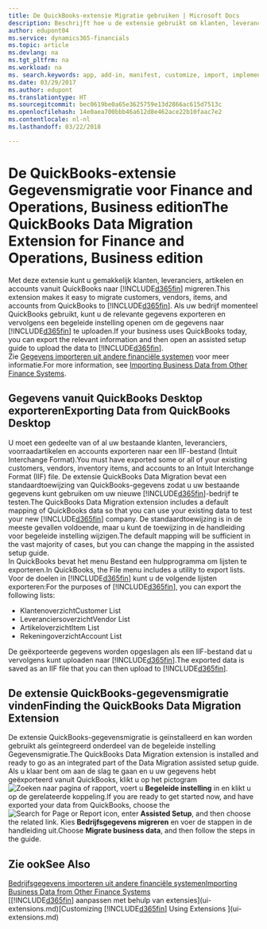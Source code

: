 ```yaml
---
title: De QuickBooks-extensie Migratie gebruiken | Microsoft Docs
description: Beschrijft hoe u de extensie gebruikt om klanten, leveranciers, artikelen en rekeningen van QuickBooks Desktop naar Finance and Operations, Business edition te importeren.
author: edupont04
ms.service: dynamics365-financials
ms.topic: article
ms.devlang: na
ms.tgt_pltfrm: na
ms.workload: na
ms. search.keywords: app, add-in, manifest, customize, import, implement
ms.date: 03/29/2017
ms.author: edupont
ms.translationtype: HT
ms.sourcegitcommit: bec0619be0a65e3625759e13d2866ac615d7513c
ms.openlocfilehash: 14e0aea700bbb46a612d8e462ace22b10faac7e2
ms.contentlocale: nl-nl
ms.lasthandoff: 03/22/2018

---
```

# <a name="the-quickbooks-data-migration-extension-for-finance-and-operations-business-edition"></a><span data-ttu-id="fa3ff-103">De QuickBooks-extensie Gegevensmigratie voor Finance and Operations, Business edition</span><span class="sxs-lookup"><span data-stu-id="fa3ff-103">The QuickBooks Data Migration Extension for Finance and Operations, Business edition</span></span>
<span data-ttu-id="fa3ff-104">Met deze extensie kunt u gemakkelijk klanten, leveranciers, artikelen en accounts vanuit QuickBooks naar [!INCLUDE[d365fin](includes/d365fin_md.md)] migreren.</span><span class="sxs-lookup"><span data-stu-id="fa3ff-104">This extension makes it easy to migrate customers, vendors, items, and accounts from QuickBooks to [!INCLUDE[d365fin](includes/d365fin_md.md)].</span></span> <span data-ttu-id="fa3ff-105">Als uw bedrijf momenteel QuickBooks gebruikt, kunt u de relevante gegevens exporteren en vervolgens een begeleide instelling openen om de gegevens naar [!INCLUDE[d365fin](includes/d365fin_md.md)] te uploaden.</span><span class="sxs-lookup"><span data-stu-id="fa3ff-105">If your business uses QuickBooks today, you can export the relevant information and then open an assisted setup guide to upload the data to [!INCLUDE[d365fin](includes/d365fin_md.md)].</span></span>  
<span data-ttu-id="fa3ff-106">Zie [Gegevens importeren uit andere financiële systemen](upload-data.md) voor meer informatie.</span><span class="sxs-lookup"><span data-stu-id="fa3ff-106">For more information, see [Importing Business Data from Other Finance Systems](upload-data.md).</span></span>

## <a name="exporting-data-from-quickbooks-desktop"></a><span data-ttu-id="fa3ff-107">Gegevens vanuit QuickBooks Desktop exporteren</span><span class="sxs-lookup"><span data-stu-id="fa3ff-107">Exporting Data from QuickBooks Desktop</span></span>
<span data-ttu-id="fa3ff-108">U moet een gedeelte van of al uw bestaande klanten, leveranciers, voorraadartikelen en accounts exporteren naar een IIF-bestand (Intuit Interchange Format).</span><span class="sxs-lookup"><span data-stu-id="fa3ff-108">You must have exported some or all of your existing customers, vendors, inventory items, and accounts to an Intuit Interchange Format (IIF) file.</span></span> <span data-ttu-id="fa3ff-109">De extensie QuickBooks Data Migration bevat een standaardtoewijzing van QuickBooks-gegevens zodat u uw bestaande gegevens kunt gebruiken om uw nieuwe [!INCLUDE[d365fin](includes/d365fin_md.md)]-bedrijf te testen.</span><span class="sxs-lookup"><span data-stu-id="fa3ff-109">The QuickBooks Data Migration extension includes a default mapping of QuickBooks data so that you can use your existing data to test your new [!INCLUDE[d365fin](includes/d365fin_md.md)] company.</span></span> <span data-ttu-id="fa3ff-110">De standaardtoewijzing is in de meeste gevallen voldoende, maar u kunt de toewijzing in de handleiding voor begeleide instelling wijzigen.</span><span class="sxs-lookup"><span data-stu-id="fa3ff-110">The default mapping will be sufficient in the vast majority of cases, but you can change the mapping in the assisted setup guide.</span></span>  
<span data-ttu-id="fa3ff-111">In QuickBooks bevat het menu Bestand een hulpprogramma om lijsten te exporteren.</span><span class="sxs-lookup"><span data-stu-id="fa3ff-111">In QuickBooks, the File menu includes a utility to export lists.</span></span> <span data-ttu-id="fa3ff-112">Voor de doelen in [!INCLUDE[d365fin](includes/d365fin_md.md)] kunt u de volgende lijsten exporteren:</span><span class="sxs-lookup"><span data-stu-id="fa3ff-112">For the purposes of [!INCLUDE[d365fin](includes/d365fin_md.md)], you can export the following lists:</span></span>

* <span data-ttu-id="fa3ff-113">Klantenoverzicht</span><span class="sxs-lookup"><span data-stu-id="fa3ff-113">Customer List</span></span>  
* <span data-ttu-id="fa3ff-114">Leveranciersoverzicht</span><span class="sxs-lookup"><span data-stu-id="fa3ff-114">Vendor List</span></span>  
* <span data-ttu-id="fa3ff-115">Artikeloverzicht</span><span class="sxs-lookup"><span data-stu-id="fa3ff-115">Item List</span></span>  
* <span data-ttu-id="fa3ff-116">Rekeningoverzicht</span><span class="sxs-lookup"><span data-stu-id="fa3ff-116">Account List</span></span>  

<span data-ttu-id="fa3ff-117">De geëxporteerde gegevens worden opgeslagen als een IIF-bestand dat u vervolgens kunt uploaden naar [!INCLUDE[d365fin](includes/d365fin_md.md)].</span><span class="sxs-lookup"><span data-stu-id="fa3ff-117">The exported data is saved as an IIF file that you can then upload to [!INCLUDE[d365fin](includes/d365fin_md.md)].</span></span>

## <a name="finding-the-quickbooks-data-migration-extension"></a><span data-ttu-id="fa3ff-118">De extensie QuickBooks-gegevensmigratie vinden</span><span class="sxs-lookup"><span data-stu-id="fa3ff-118">Finding the QuickBooks Data Migration Extension</span></span>
<span data-ttu-id="fa3ff-119">De extensie QuickBooks-gegevensmigratie is geïnstalleerd en kan worden gebruikt als geïntegreerd onderdeel van de begeleide instelling Gegevensmigratie.</span><span class="sxs-lookup"><span data-stu-id="fa3ff-119">The QuickBooks Data Migration extension is installed and ready to go as an integrated part of the Data Migration assisted setup guide.</span></span> <span data-ttu-id="fa3ff-120">Als u klaar bent om aan de slag te gaan en u uw gegevens hebt geëxporteerd vanuit QuickBooks, klikt u op het pictogram ![Zoeken naar pagina of rapport](media/ui-search/search_small.png "pictogram Zoeken naar pagina of rapport"), voert u **Begeleide instelling** in en klikt u op de gerelateerde koppeling.</span><span class="sxs-lookup"><span data-stu-id="fa3ff-120">If you are ready to get started now, and have exported your data from QuickBooks, choose the ![Search for Page or Report](media/ui-search/search_small.png "Search for Page or Report icon") icon, enter **Assisted Setup**, and then choose the related link.</span></span> <span data-ttu-id="fa3ff-121">Kies **Bedrijfsgegevens migreren** en voer de stappen in de handleiding uit.</span><span class="sxs-lookup"><span data-stu-id="fa3ff-121">Choose **Migrate business data**, and then follow the steps in the guide.</span></span>  

## <a name="see-also"></a><span data-ttu-id="fa3ff-122">Zie ook</span><span class="sxs-lookup"><span data-stu-id="fa3ff-122">See Also</span></span>
[<span data-ttu-id="fa3ff-123">Bedrijfsgegevens importeren uit andere financiële systemen</span><span class="sxs-lookup"><span data-stu-id="fa3ff-123">Importing Business Data from Other Finance Systems</span></span>](upload-data.md)  
<span data-ttu-id="fa3ff-124">[[!INCLUDE[d365fin](includes/d365fin_md.md)] aanpassen met behulp van extensies](ui-extensions.md)</span><span class="sxs-lookup"><span data-stu-id="fa3ff-124">[Customizing [!INCLUDE[d365fin](includes/d365fin_md.md)] Using Extensions ](ui-extensions.md)</span></span>  

